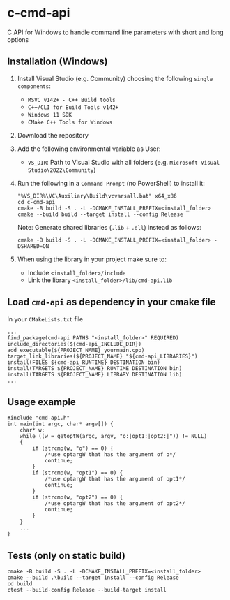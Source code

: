 # c-cmd-api
C API for Windows to handle command line parameters with short and long options

## Installation (Windows)
1. Install Visual Studio (e.g. Community) choosing the following `single components`:
    - `MSVC v142+ - C++ Build tools`
    - `C++/CLI for Build Tools v142+`
    - `Windows 11 SDK`
    - `CMake C++ Tools for Windows`

2. Download the repository

3. Add the following environmental variable as User:
    - `VS_DIR`: Path to Visual Studio with all folders (e.g. `Microsoft Visual Studio\2022\Community`)

4. Run the following in a `Command Prompt` (no PowerShell) to install it:
    ```
    "%VS_DIR%\VC\Auxiliary\Build\vcvarsall.bat" x64_x86
    cd c-cmd-api
    cmake -B build -S . -L -DCMAKE_INSTALL_PREFIX=<install_folder>
    cmake --build build --target install --config Release
    ```
    Note: Generate shared libraries (`.lib` + `.dll`) instead as follows:
    ```
    cmake -B build -S . -L -DCMAKE_INSTALL_PREFIX=<install_folder> -DSHARED=ON
    ```
5. When using the library in your project make sure to:
    - Include `<install_folder>/include`
    - Link the library `<install_folder>/lib/cmd-api.lib`


## Load `cmd-api` as dependency in your cmake file
In your `CMakeLists.txt` file
```
...
find_package(cmd-api PATHS "<install_folder>" REQUIRED)
include_directories(${cmd-api_INCLUDE_DIR})
add_executable(${PROJECT_NAME} yourmain.cpp)
target_link_libraries(${PROJECT_NAME} "${cmd-api_LIBRARIES}")
install(FILES ${cmd-api_RUNTIME} DESTINATION bin)
install(TARGETS ${PROJECT_NAME} RUNTIME DESTINATION bin)
install(TARGETS ${PROJECT_NAME} LIBRARY DESTINATION lib)
...
```

## Usage example
```
#include "cmd-api.h"
int main(int argc, char* argv[]) {
    char* w;
    while ((w = getoptW(argc, argv, "o:|opt1:|opt2:|")) != NULL)
    {
        if (strcmp(w, "o") == 0) {
            /*use optargW that has the argument of o*/
            continue;
        }
        if (strcmp(w, "opt1") == 0) {
            /*use optargW that has the argument of opt1*/
            continue;
        }
        if (strcmp(w, "opt2") == 0) {
            /*use optargW that has the argument of opt2*/
            continue;
        }
    }
    ...
}
```

## Tests (only on static build)
```
cmake -B build -S . -L -DCMAKE_INSTALL_PREFIX=<install_folder>
cmake --build .\build --target install --config Release
cd build
ctest --build-config Release --build-target install
```
